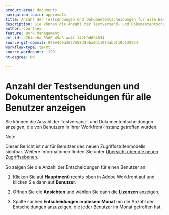```yaml
---
product-area: documents
navigation-topic: approvals
title: Anzahl der Testsendungen und Dokumententscheidungen für alle Benutzer anzeigen
description: Sie können die Anzahl der Testversand- und Dokumententscheidungen anzeigen, die von Benutzern in Ihrer Workfront-Instanz getroffen wurden.
author: Courtney
feature: Work Management
exl-id: e7b1ee0a-3306-49a8-aa4f-142b9d894834
source-git-commit: 870e4c0a3627558d1eba0d119f4abef19d135754
workflow-type: tm+mt
source-wordcount: '129'
ht-degree: 0%

---
```


# Anzahl der Testsendungen und Dokumententscheidungen für alle Benutzer anzeigen

Sie können die Anzahl der Testversand- und Dokumententscheidungen anzeigen, die von Benutzern in Ihrer Workfront-Instanz getroffen wurden.

>[!NOTE]
>
>Dieser Bericht ist nur für Benutzer des neuen Zugriffsstufenmodells sichtbar. Weitere Informationen finden Sie unter [Übersicht über die neuen Zugriffsebenen](/help/quicksilver/administration-and-setup/add-users/how-access-levels-work/access-level-overview.md).

So zeigen Sie die Anzahl der Entscheidungen für einen Benutzer an:

1. Klicken Sie auf **Hauptmenü** rechts oben in Adobe Workfront auf und klicken Sie dann auf **Benutzer**.

1. Öffnen Sie die **Ansichten** und wählen Sie dann die **Lizenzen** anzeigen.

1. Spalte suchen **Entscheidungen in diesem Monat** um die Anzahl der Entscheidungen anzuzeigen, die jeder Benutzer im Monat getroffen hat.
